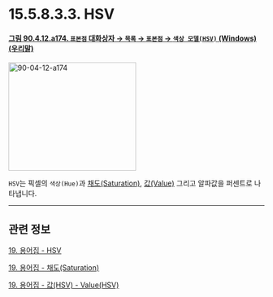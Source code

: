 # 15.5.8.3.3. HSV

<a id="90-04-12-a174"></a>

#### [그림 90.4.12.a174. `표본점` 대화상자 → `목록` → `표본점` → `색상 모델(HSV)` (Windows) (우리말)](./90-04-0012-sample_points.md#90-04-12-a174)
<img width="251" height="213" alt="90-04-12-a174" src="https://github.com/user-attachments/assets/89e1d5d9-4a52-4fae-ab77-0b4ac9e2a9b8" />

`HSV`는 픽셀의 `색상(Hue)`과 [채도(Saturation)](./19-glossaryx-saturation.md), [값(Value)](./19-glossaryx-value_hsv.md) 그리고 알파값을 퍼센트로 나타냅니다.

***

## 관련 정보

[19. 용어집 - HSV](./19-glossaryx-color_model_hsv.md)

[19. 용어집 - 채도(Saturation)](./19-glossaryx-saturation.md)

[19. 용어집 - 값(HSV) - Value(HSV)](./19-glossaryx-value_hsv.md)